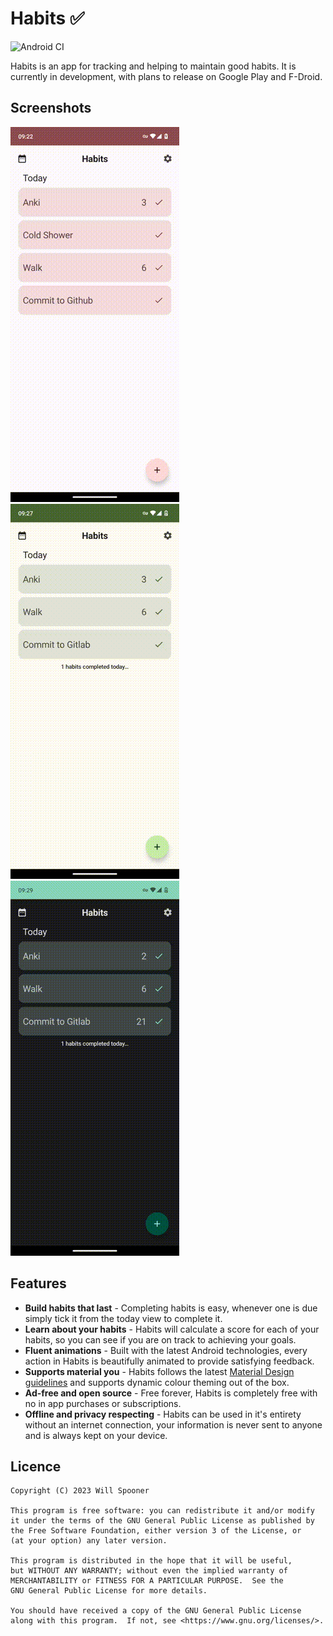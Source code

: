 # Habits ✅

![Android CI](https://github.com/willbsp/habits/actions/workflows/android.yml/badge.svg)

Habits is an app for tracking and helping to maintain good habits.
It is currently in development, with plans to release on Google Play and F-Droid.

## Screenshots

![Editing habits](screenshots/screenshot-3.gif)
![Completing habits](screenshots/screenshot-1.gif)
![Logbook](screenshots/screenshot-2.gif)

## Features

- **Build habits that last** - Completing habits is easy, whenever one is due simply tick it from
  the today view to complete it.
- **Learn about your habits** - Habits will calculate a score for each of your habits, so you can
  see if you are on track to achieving your goals.
- **Fluent animations** - Built with the latest Android technologies, every action in Habits is
  beautifully animated to provide satisfying feedback.
- **Supports material you** - Habits follows the
  latest [Material Design guidelines](https://m3.material.io/) and supports dynamic colour theming
  out of the box.
- **Ad-free and open source** - Free forever, Habits is completely free with no in app purchases or
  subscriptions.
- **Offline and privacy respecting** - Habits can be used in it's entirety without an internet
  connection, your information is never sent to anyone and is always kept on your device.

## Licence

```
Copyright (C) 2023 Will Spooner

This program is free software: you can redistribute it and/or modify
it under the terms of the GNU General Public License as published by
the Free Software Foundation, either version 3 of the License, or
(at your option) any later version.

This program is distributed in the hope that it will be useful,
but WITHOUT ANY WARRANTY; without even the implied warranty of
MERCHANTABILITY or FITNESS FOR A PARTICULAR PURPOSE.  See the
GNU General Public License for more details.

You should have received a copy of the GNU General Public License
along with this program.  If not, see <https://www.gnu.org/licenses/>.
```
